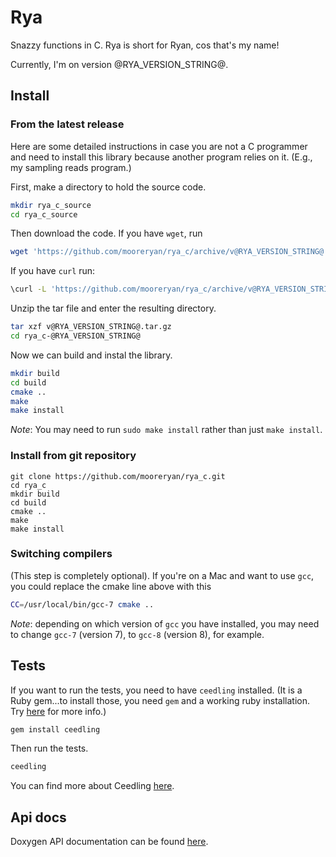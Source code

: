 # Rya

Snazzy functions in C.  Rya is short for Ryan, cos that's my name!

Currently, I'm on version @RYA_VERSION_STRING@.

## Install

### From the latest release

Here are some detailed instructions in case you are not a C programmer and need to install this library because another program relies on it.  (E.g., my sampling reads program.)

First, make a directory to hold the source code.

```bash
mkdir rya_c_source
cd rya_c_source
```

Then download the code.  If you have `wget`, run

```bash
wget 'https://github.com/mooreryan/rya_c/archive/v@RYA_VERSION_STRING@.tar.gz'
```

If you have `curl` run:

```bash
\curl -L 'https://github.com/mooreryan/rya_c/archive/v@RYA_VERSION_STRING@.tar.gz' > v@RYA_VERSION_STRING@.tar.gz
```

Unzip the tar file and enter the resulting directory.

```bash
tar xzf v@RYA_VERSION_STRING@.tar.gz
cd rya_c-@RYA_VERSION_STRING@
```

Now we can build and instal the library.

```bash
mkdir build
cd build
cmake ..
make
make install
```

*Note*:  You may need to run `sudo make install` rather than just `make install`.

### Install from git repository

```
git clone https://github.com/mooreryan/rya_c.git
cd rya_c
mkdir build
cd build
cmake ..
make
make install
```

### Switching compilers

(This step is completely optional).  If you're on a Mac and want to use `gcc`, you could replace the cmake line above with this

```bash
CC=/usr/local/bin/gcc-7 cmake ..
```

*Note*:  depending on which version of `gcc` you have installed, you may need to change `gcc-7` (version 7), to `gcc-8` (version 8), for example.

## Tests

If you want to run the tests, you need to have `ceedling` installed.  (It is a Ruby gem...to install those, you need `gem` and a working ruby installation.  Try [here](https://rvm.io) for more info.)

```bash
gem install ceedling
```

Then run the tests.

```bash
ceedling
```

You can find more about Ceedling [here](http://www.throwtheswitch.org/ceedling).

## Api docs

Doxygen API documentation can be found [here](https://mooreryan.github.io/rya_c/).
